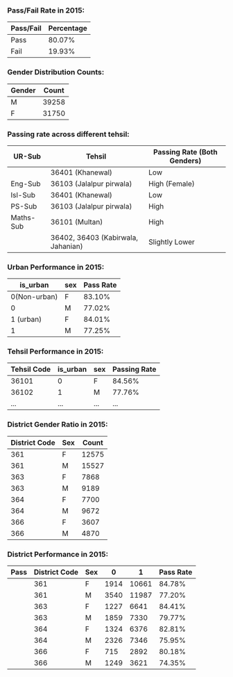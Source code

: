 ### Pass/Fail Rate in 2015:
| Pass/Fail | Percentage |
|-----------|------------|
| Pass      | 80.07%      |
| Fail      | 19.93%      |

### Gender Distribution Counts:
| Gender | Count |
|--------|-------|
| M      | 39258 |
| F      | 31750 |

### Passing rate across different tehsil:
| UR-Sub   | Tehsil                  | Passing Rate (Both Genders) |
|----------|-------------------------|-----------------------------|
|          | 36401 (Khanewal)        | Low                         |
| Eng-Sub  | 36103 (Jalalpur pirwala)| High (Female)               |
| Isl-Sub  | 36401 (Khanewal)        | Low                         |
| PS-Sub   | 36103 (Jalalpur pirwala)| High                        |
| Maths-Sub| 36101 (Multan)           | High                        |
|          | 36402, 36403 (Kabirwala, Jahanian) | Slightly Lower        |

### Urban Performance in 2015:
| is_urban | sex | Pass Rate |
|----------|-----|-----------|
| 0(Non-urban)       | F   | 83.10%    |
| 0        | M   | 77.02%    |
| 1 (urban)       | F   | 84.01%    |
| 1        | M   | 77.25%    |

### Tehsil Performance in 2015:
| Tehsil Code | is_urban | sex | Passing Rate |
|-------------|----------|-----|--------------|
| 36101       | 0        | F   | 84.56%       |
| 36102       | 1        | M   | 77.76%       |
| ...         | ...      | ... | ...          |

### District Gender Ratio in 2015:
| District Code | Sex | Count |
|---------------|-----|-------|
| 361           | F   | 12575 |
| 361           | M   | 15527 |
| 363           | F   | 7868  |
| 363           | M   | 9189  |
| 364           | F   | 7700  |
| 364           | M   | 9672  |
| 366           | F   | 3607  |
| 366           | M   | 4870  |

### District Performance in 2015:
| Pass | District Code | Sex | 0   | 1     | Pass Rate |
|------|---------------|-----|-----|-------|-----------|
|      | 361           | F   | 1914| 10661 | 84.78%    |
|      | 361           | M   | 3540| 11987 | 77.20%    |
|      | 363           | F   | 1227| 6641  | 84.41%    |
|      | 363           | M   | 1859| 7330  | 79.77%    |
|      | 364           | F   | 1324| 6376  | 82.81%    |
|      | 364           | M   | 2326| 7346  | 75.95%    |
|      | 366           | F   | 715 | 2892  | 80.18%    |
|      | 366           | M   | 1249| 3621  | 74.35%    |


